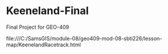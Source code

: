 # Keeneland-Final
Final Project for GEO-409

file:///C:/SamsGIS/module-08/geo409-mod-08-sbti226/lesson-map/KeenelandRacetrack.html
